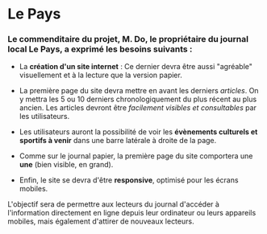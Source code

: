 <h1>Le Pays</h1>

<h3>Le commenditaire du projet, M. Do, le propriétaire du journal local Le Pays, a exprimé les besoins suivants :</h3>

- La **création d'un site internet** :  Ce dernier devra être aussi "agréable" visuellement et à la lecture que la version papier.

- La première page du site devra mettre en avant les derniers *articles*. On y mettra les 5 ou 10 derniers chronologiquement du plus récent au plus ancien. Les articles devront être *facilement visibles et consultables* par les utilisateurs.

- Les utilisateurs auront la possibilité de voir les **évènements culturels et sportifs à venir** dans une barre latérale à droite de la page.

- Comme sur le journal papier, la première page du site comportera une **une** (bien visible, en grand).

- Enfin, le site se devra d'être **responsive**, optimisé pour les écrans mobiles.

L'objectif sera de permettre aux lecteurs du journal d'accéder à l'information directement en ligne depuis leur ordinateur ou leurs appareils mobiles, mais également d'attirer de nouveaux lecteurs.
